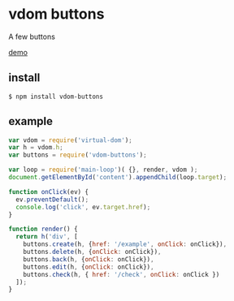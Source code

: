 # vdom buttons

A few buttons

[demo](https://7811c3c88cbd14e040291953617e1517bec9bad6.htmlb.in)


## install

    $ npm install vdom-buttons


## example
```js
var vdom = require('virtual-dom');
var h = vdom.h;
var buttons = require('vdom-buttons');

var loop = require('main-loop')( {}, render, vdom );
document.getElementById('content').appendChild(loop.target);

function onClick(ev) {
  ev.preventDefault();
  console.log('click', ev.target.href);
}

function render() {
  return h('div', [
    buttons.create(h, {href: '/example', onClick: onClick}),
    buttons.delete(h, {onClick: onClick}),
    buttons.back(h, {onClick: onClick}),
    buttons.edit(h, {onClick: onClick}),
    buttons.check(h, { href: '/check', onClick: onClick })
  ]);
}
```
